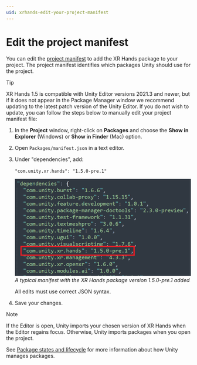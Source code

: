```yaml
---
uid: xrhands-edit-your-project-manifest
---
```

# Edit the project manifest

You can edit the [project manifest](https://docs.unity3d.com/Manual/upm-manifestPrj.html) to add the XR Hands package to your project. The project manifest identifies which packages Unity should use for the project.

> [!TIP]
> XR Hands 1.5 is compatible with Unity Editor versions 2021.3 and newer, but if it does not appear in the Package Manager window we recommend updating to the latest patch version of the Unity Editor. If you do not wish to update, you can follow the steps below to manually edit your project manifest file:

1. In the **Project** window, right-click on **Packages** and choose the **Show in Explorer** (Windows) or **Show in Finder** (Mac) option.

2. Open `Packages/manifest.json` in a text editor.

3. Under "dependencies", add:

   `"com.unity.xr.hands": "1.5.0-pre.1"`

	![A sample project manifest is shown in a text editor. The line containing "com.unity.xr.xr.hands" is called out.](../images/project-manifest.png)<br />*A typical manifest with the XR Hands package version 1.5.0-pre.1 added*

   All edits must use correct JSON syntax.

4. Save your changes.

> [!NOTE] 
> If the Editor is open, Unity imports your chosen version of XR Hands when the Editor regains focus. Otherwise, Unity imports packages when you open the project.

See [Package states and lifecycle](xref:upm-lifecycle) for more information about how Unity manages packages.